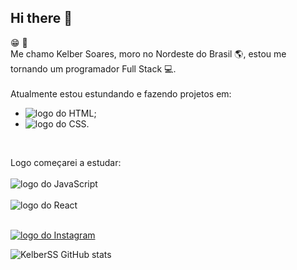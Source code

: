 ## Hi there 👋
:grin: :rocket:
<br>
Me chamo Kelber Soares, moro no Nordeste do Brasil :earth_americas:, estou me tornando um programador Full Stack :computer:.
<br>
<br>
Atualmente estou estundando e fazendo projetos em:
- <img src="https://img.shields.io/badge/HTML-239120?style=for-the-badge&logo=html5&logoColor=white" alt="logo do HTML">;
- <img src="https://img.shields.io/badge/CSS-239120?&style=for-the-badge&logo=css3&logoColor=white" alt="logo do CSS">.
<br>

Logo começarei a estudar:
<br>
<br>
<img src="https://img.shields.io/badge/JavaScript-F7DF1E?style=for-the-badge&logo=javascript&logoColor=black" alt="logo do JavaScript">
<br>
<br>
<img src="https://img.shields.io/badge/React-20232A?style=for-the-badge&logo=react&logoColor=61DAFB" alt="logo do React">
<br>
 
<br>
<a href="https://www.instagram.com/kelbersoares/"><img src="https://img.shields.io/badge/Instagram-E4405F?style=for-the-badge&logo=instagram&logoColor=white" alt="logo do Instagram"> </a>


![KelberSS GitHub stats](https://github-readme-stats.vercel.app/api?username=KelberSS&show_icons=true&theme=transparent)
